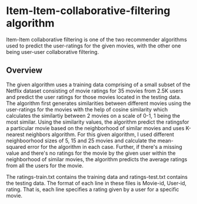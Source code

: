 # Item-Item-collaborative-filtering algorithm
Item-Item collaborative filtering is one of the two recommender algorithms used to predict the user-ratings for the given movies, with the other one being user-user collaborative filtering. 

## Overview
The given algorithm uses a training data comprising of a small subset of the Netflix dataset consisting of movie ratings for 35 movies from 2.5K users and predict the user ratings for those movies located in the testing data. The algorithm first generates similarities between different movies using the user-ratings for the movies with the help of cosine similarity which calculates the similartiy between 2 movies on a scale of 0-1, 1 being the most similar. 
Using the similarity values, the algorithm predict the ratingsfor a particular movie based on the neighborhood of similar movies and uses K-nearest neighbors algorithm. For this given algorithm, I used different neighboorhood sizes of 5, 15 and 25 movies and calculate the mean-squared error for the algorithm in each case. Further, if there's a missing value and there's no ratings for the movie by the given user within the neighborhood of similar movies, the algorithm predicts the average ratings from all the users for the movie. 

The ratings-train.txt contains the training data and ratings-test.txt contains the testing data. The format of each line in these files is Movie-id, User-id, rating. That is, each line specifies a rating given by a user for a specific movie.
